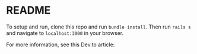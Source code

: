 # README

To setup and run, clone this repo and run `bundle install`. Then run `rails s` and navigate to `localhost:3000` in your browser.

For more information, see this Dev.to article:
